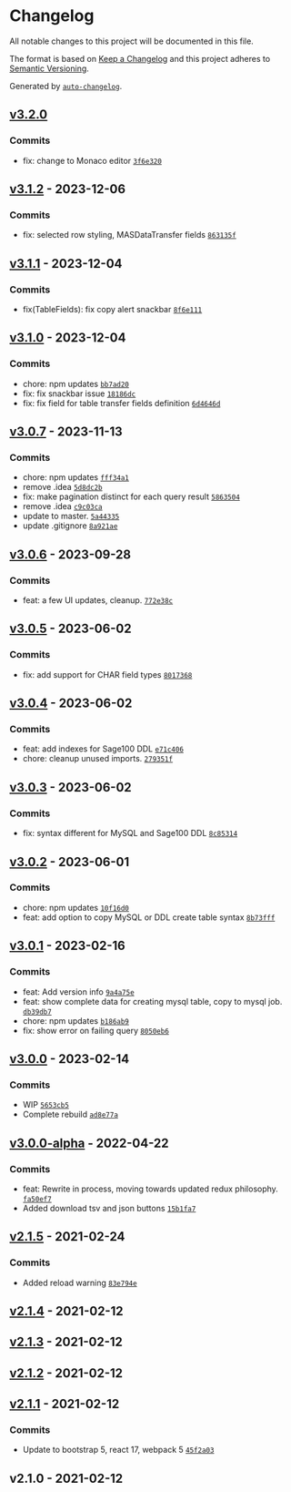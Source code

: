 # Changelog

All notable changes to this project will be documented in this file.

The format is based on [Keep a Changelog](https://keepachangelog.com/en/1.0.0/)
and this project adheres to [Semantic Versioning](https://semver.org/spec/v2.0.0.html).

Generated by [`auto-changelog`](https://github.com/CookPete/auto-changelog).

## [v3.2.0](https://github.com/ChumsInc/sage-tables/compare/v3.1.2...v3.2.0)

### Commits

- fix: change to Monaco editor [`3f6e320`](https://github.com/ChumsInc/sage-tables/commit/3f6e32037a8739d5f61655e4af299eb1a8a86f82)

## [v3.1.2](https://github.com/ChumsInc/sage-tables/compare/v3.1.1...v3.1.2) - 2023-12-06

### Commits

- fix: selected row styling, MASDataTransfer fields [`863135f`](https://github.com/ChumsInc/sage-tables/commit/863135f3b29bb2fbf0ac7c20b1e1b7a14409d4c2)

## [v3.1.1](https://github.com/ChumsInc/sage-tables/compare/v3.1.0...v3.1.1) - 2023-12-04

### Commits

- fix(TableFields): fix copy alert snackbar [`8f6e111`](https://github.com/ChumsInc/sage-tables/commit/8f6e111e8e2b200e567024f871c964ac2faa9fad)

## [v3.1.0](https://github.com/ChumsInc/sage-tables/compare/v3.0.7...v3.1.0) - 2023-12-04

### Commits

- chore: npm updates [`bb7ad20`](https://github.com/ChumsInc/sage-tables/commit/bb7ad207ffdba5e7741f14f8addd390f8ac2ca88)
- fix: fix snackbar issue [`18186dc`](https://github.com/ChumsInc/sage-tables/commit/18186dcf1ef013de84c8ed45558901f4a27ad843)
- fix: fix field for table transfer fields definition [`6d4646d`](https://github.com/ChumsInc/sage-tables/commit/6d4646d9ea608fc5ad780f895e1645379901edb8)

## [v3.0.7](https://github.com/ChumsInc/sage-tables/compare/v3.0.6...v3.0.7) - 2023-11-13

### Commits

- chore: npm updates [`fff34a1`](https://github.com/ChumsInc/sage-tables/commit/fff34a1bff74c6a3873787a4617c47f0f74c5d20)
- remove .idea [`5d8dc2b`](https://github.com/ChumsInc/sage-tables/commit/5d8dc2b9665bded50904e6cf8ee302635acd6101)
- fix: make pagination distinct for each query result [`5863504`](https://github.com/ChumsInc/sage-tables/commit/5863504518d6c4b20309ca1904f4d686df8aaee5)
- remove .idea [`c9c03ca`](https://github.com/ChumsInc/sage-tables/commit/c9c03ca8f2517d124e32a60b3d9c78449cdcbf88)
- update to master. [`5a44335`](https://github.com/ChumsInc/sage-tables/commit/5a4433568171c1f0fd835532e9d7054322a060d4)
- update .gitignore [`8a921ae`](https://github.com/ChumsInc/sage-tables/commit/8a921ae16347035138ae47159500f57f3da7879a)

## [v3.0.6](https://github.com/ChumsInc/sage-tables/compare/v3.0.5...v3.0.6) - 2023-09-28

### Commits

- feat: a few UI updates, cleanup. [`772e38c`](https://github.com/ChumsInc/sage-tables/commit/772e38ce0954bb1e3c0e10963bc50e5687154411)

## [v3.0.5](https://github.com/ChumsInc/sage-tables/compare/v3.0.4...v3.0.5) - 2023-06-02

### Commits

- fix: add support for CHAR field types [`8017368`](https://github.com/ChumsInc/sage-tables/commit/80173681e0e911e027576c925f3374335c9b6f3d)

## [v3.0.4](https://github.com/ChumsInc/sage-tables/compare/v3.0.3...v3.0.4) - 2023-06-02

### Commits

- feat: add indexes for Sage100 DDL [`e71c406`](https://github.com/ChumsInc/sage-tables/commit/e71c4061d55e9ac91af9b2141b5fd7c06b80236f)
- chore: cleanup unused imports. [`279351f`](https://github.com/ChumsInc/sage-tables/commit/279351f2a2b580065f38abe377d06f03668bc83f)

## [v3.0.3](https://github.com/ChumsInc/sage-tables/compare/v3.0.2...v3.0.3) - 2023-06-02

### Commits

- fix: syntax different for MySQL and Sage100 DDL [`8c85314`](https://github.com/ChumsInc/sage-tables/commit/8c85314ef05ce3ec789e7a99e7245ff59da4f4f3)

## [v3.0.2](https://github.com/ChumsInc/sage-tables/compare/v3.0.1...v3.0.2) - 2023-06-01

### Commits

- chore: npm updates [`10f16d0`](https://github.com/ChumsInc/sage-tables/commit/10f16d0a10c83e2e519ce16f4332468e24a7c939)
- feat: add option to copy MySQL or DDL create table syntax [`8b73fff`](https://github.com/ChumsInc/sage-tables/commit/8b73fff8a3dd5b440c4c8884889fddc76cd4e3ff)

## [v3.0.1](https://github.com/ChumsInc/sage-tables/compare/v3.0.0...v3.0.1) - 2023-02-16

### Commits

- feat: Add version info [`9a4a75e`](https://github.com/ChumsInc/sage-tables/commit/9a4a75e1bc853df8c0f3724716483bc62c0b4da6)
- feat: show complete data for creating mysql table, copy to mysql job. [`db39db7`](https://github.com/ChumsInc/sage-tables/commit/db39db7321007960b5089acb44bacc4c9e4c6822)
- chore: npm updates [`b186ab9`](https://github.com/ChumsInc/sage-tables/commit/b186ab966be18be3e77b6569e461a496164b9f82)
- fix: show error on failing query [`8050eb6`](https://github.com/ChumsInc/sage-tables/commit/8050eb6aa415d2e4d28faa8c039599836f7d50c9)

## [v3.0.0](https://github.com/ChumsInc/sage-tables/compare/v3.0.0-alpha...v3.0.0) - 2023-02-14

### Commits

- WIP [`5653cb5`](https://github.com/ChumsInc/sage-tables/commit/5653cb55f4dfba52fa0759e92592edab9a341419)
- Complete rebuild [`ad8e77a`](https://github.com/ChumsInc/sage-tables/commit/ad8e77aa24add78c2b2c09f43c3da42db811931d)

## [v3.0.0-alpha](https://github.com/ChumsInc/sage-tables/compare/v2.1.5...v3.0.0-alpha) - 2022-04-22

### Commits

- feat: Rewrite in process, moving towards updated redux philosophy. [`fa50ef7`](https://github.com/ChumsInc/sage-tables/commit/fa50ef75716e32095aba81131e00953abe96fdf2)
- Added download tsv and json buttons [`15b1fa7`](https://github.com/ChumsInc/sage-tables/commit/15b1fa77c352c195c9b321a9f594f8c27324bc74)

## [v2.1.5](https://github.com/ChumsInc/sage-tables/compare/v2.1.4...v2.1.5) - 2021-02-24

### Commits

- Added reload warning [`83e794e`](https://github.com/ChumsInc/sage-tables/commit/83e794e7ac5adb19b616a29ca9ea479e80beb5fe)

## [v2.1.4](https://github.com/ChumsInc/sage-tables/compare/v2.1.3...v2.1.4) - 2021-02-12

## [v2.1.3](https://github.com/ChumsInc/sage-tables/compare/v2.1.2...v2.1.3) - 2021-02-12

## [v2.1.2](https://github.com/ChumsInc/sage-tables/compare/v2.1.1...v2.1.2) - 2021-02-12

## [v2.1.1](https://github.com/ChumsInc/sage-tables/compare/v2.1.0...v2.1.1) - 2021-02-12

### Commits

- Update to bootstrap 5, react 17, webpack 5 [`45f2a03`](https://github.com/ChumsInc/sage-tables/commit/45f2a031f20a969be4792dbf5a7583390e1e32bf)

## v2.1.0 - 2021-02-12
